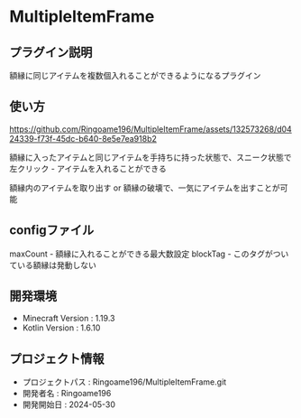 # MultipleItemFrame

## プラグイン説明
額縁に同じアイテムを複数個入れることができるようになるプラグイン

## 使い方
https://github.com/Ringoame196/MultipleItemFrame/assets/132573268/d0424339-f73f-45dc-b640-8e5e7ea918b2


額縁に入ったアイテムと同じアイテムを手持ちに持った状態で、スニーク状態で左クリック - アイテムを入れることができる<p>
額縁内のアイテムを取り出す or 額縁の破壊で、一気にアイテムを出すことが可能 

## configファイル
maxCount - 額縁に入れることができる最大数設定
blockTag - このタグがついている額縁は発動しない

## 開発環境
- Minecraft Version : 1.19.3
- Kotlin Version : 1.6.10

## プロジェクト情報
- プロジェクトパス : Ringoame196/MultipleItemFrame.git
- 開発者名 : Ringoame196
- 開発開始日 : 2024-05-30
